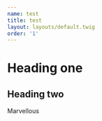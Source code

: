 ```yaml
---
name: test
title: test
layout: layouts/default.twig
order: '1'
---
```

# Heading one
## Heading two

Marvellous
